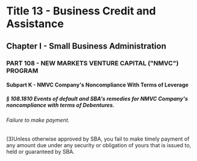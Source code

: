 
# Title 13 - Business Credit and Assistance
## Chapter I - Small Business Administration
### PART 108 - NEW MARKETS VENTURE CAPITAL ("NMVC") PROGRAM
#### Subpart K - NMVC Company's Noncompliance With Terms of Leverage
##### § 108.1810 Events of default and SBA's remedies for NMVC Company's noncompliance with terms of Debentures.
###### Failure to make payment.

(3)Unless otherwise approved by SBA, you fail to make timely payment of any amount due under any security or obligation of yours that is issued to, held or guaranteed by SBA.
